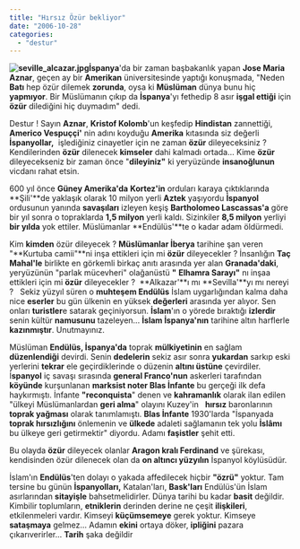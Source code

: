 ```yaml
---
title: "Hırsız Özür bekliyor"
date: "2006-10-28"
categories: 
  - "destur"
---
```


**![seville_alcazar.jpg](/uploads/2006/10/seville_alcazar.jpg)İspanya**'da bir zaman başbakanlık yapan **Jose Maria Aznar**, geçen ay bir **Amerikan** üniversitesinde yaptığı konuşmada, "Neden **Batı** hep özür dilemek **zorunda**, oysa ki **Müslüman** dünya bunu hiç **yapmıyor**. Bir Müslümanın çıkıp da **İspanya**'yı fethedip 8 asır **işgal ettiği** için **özür** dilediğini hiç duymadım" dedi.

Destur ! Sayın **Aznar**, **Kristof Kolomb**'un keşfedip **Hindistan** zannettiği, **Americo Vespuççi'** nin adını koyduğu **Amerika** kıtasında siz değerli **İspanyollar,**  işlediğiniz cinayetler için ne zaman **özür** dileyeceksiniz ? Kendilerinden **özür** dilenecek **kimseler** dahi kalmadı ortada... Kime **özür** dileyecekseniz bir zaman önce "**dileyiniz"** ki yeryüzünde **insanoğlunun** vicdanı rahat etsin.

600 yıl önce **Güney Amerika'da** **Kortez'in** orduları karaya çıktıklarında **Şili'**de yaklaşık olarak 10 milyon yerli **Aztek** yaşıyordu **İspanyol** ordusunun yanında **savaşıları** izleyen keşiş **Bartholomeo Lascassas'a** göre bir yıl sonra o topraklarda **1,5 milyon** yerli kaldı. Sizinkiler **8,5 milyon** yerliyi **bir yılda** yok ettiler. Müslümanlar **Endülüs'**te o kadar adam öldürmedi.

Kim **kimden** özür dileyecek ? **Müslümanlar İberya** tarihine şan veren "**Kurtuba camii"**ni inşa ettikleri için mi **özür** dileyecekler ? İnsanlığın **Taç Mahal'le** birlikte en görkemli birkaç anıtı arasında yer alan **Granada'daki**, yeryüzünün "parlak mücevheri" olağanüstü **"** **Elhamra Sarayı"** nı inşaa ettikleri için mi **özür** dileyecekler ?  **Alkazar'**ı mı **Sevilla'**yı mı nereyi ?   Sekiz yüzyıl süren o **muhteşem Endülüs** İslam uygarlığından kalma daha nice **eserler** bu gün ülkenin en yüksek **değerleri** arasında yer alıyor. Sen onları **turistler**e satarak geçiniyorsun. **İslam**'ın o yörede bıraktığı **izlerdir** senin kültür **namusunu** tazeleyen... **İslam İspanya'nın** tarihine altın harflerle **kazınmıştır**. Unutmayınız.  

Müslüman **Endülüs, İspanya'da** toprak **mülkiyetinin** en sağlam **düzenlendiği** devirdi. Senin **dedelerin** sekiz asır sonra **yukardan** sarkıp eski yerlerini **tekrar** ele geçirdiklerinde o düzenin **altını üstüne** çevirdiler. İ**spanyol** iç savaşı sırasında **general Franco'nun** askerleri tarafından **köyünde** kurşunlanan **marksist noter Blas İnfante** bu gerçeği ilk defa haykırmıştı. İnfante **"reconquista**" denen ve **kahramanlık** olarak ilan edilen "ülkeyi Müslümanlardan **geri alma**" olayını Kuzey'in   **hırsız** baronlarının **toprak yağması** olarak tanımlamıştı. **Blas İnfante** 1930'larda "İspanyada **toprak hırsızlığını** önlemenin ve **ülkede** adaleti sağlamanın tek yolu **İslâmı** bu ülkeye geri getirmektir" diyordu. Adamı **faşistler** şehit etti.

Bu olayda **özür** dileyecek olanlar **Aragon kralı Ferdinand** ve şürekası, kendisinden özür dilenecek olan da **on altıncı yüzyılın** İspanyol köylüsüdür.

İslam'ın **Endülüs**'ten dolayı o yakada affedilecek hiçbir **"özrü"** yoktur. Tam tersine bu günün **İspanyolları,** Katalan'ları, **Bask'ları** Endülüs'ün İslam asırlarından **sitayişle** bahsetmelidirler. Dünya tarihi bu kadar **basit** değildir. Kimbilir toplumların, **etniklerin** derinden derine ne çeşit **ilişkileri**, etkilenmeleri vardır. Kimseyi **küçümsemeye** gerek yoktur. Kimseye **sataşmaya** gelmez... Adamın **ekini** ortaya döker, **ipliğini** pazara çıkarıverirler... **Tarih** şaka değildir
